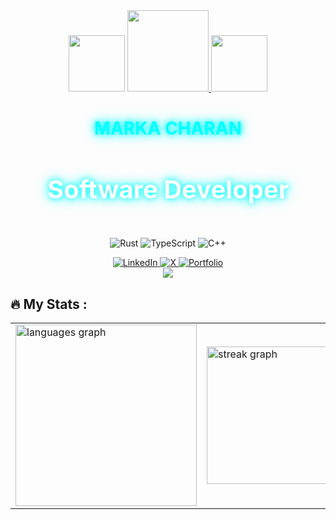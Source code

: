 <div align="center">
   <img height="90" src="https://media.giphy.com/media/v1.Y2lkPTc5MGI3NjExMG1nMzg3cmphZ3J2eXh2ank3ZTc3aDRqbGFtY2tsMnIyOTVqaGFucyZlcD12MV9naWZzX3NlYXJjaCZjdD1n/IThjAlJnD9WNO/giphy.gif" />
    <a href="https://github.com/MARKASCHARAN">
    <img height="130" src="https://media.giphy.com/media/v1.Y2lkPTc5MGI3NjExdDliZHhodHpmNWZoZTlnczJkYXNkZ3p2bG9nN2txbW9weXF1aDV5dCZlcD12MV9naWZzX3NlYXJjaCZjdD1n/QnU6mOrBbElaIQz4Fe/giphy.gif">
  </a>
  <img height="90" src="https://media.giphy.com/media/v1.Y2lkPWVjZjA1ZTQ3MTE0dGw2MTY0M3l5Nms3Z3VtenliZGtpOThhZTUwc3lwd2s1dTB5ZSZlcD12MV9naWZzX3JlbGF0ZWQmY3Q9Zw/fByehYIrOIzO8XolJK/giphy.gif" />
  

</div>

<div align="center">
  <h1 style="color:#0ff; text-shadow: 0 0 10px #0ff, 0 0 20px #0ff;">MARKA CHARAN</h1>
  <h4 style="color:#fff; font-size:40px; font-weight:bold; text-shadow: 0 0 10px #0ff, 0 0 20px #0ff;">Software Developer</h4>

   <p>
    <img src="https://img.shields.io/badge/Rust-000000?style=for-the-badge&logo=rust&logoColor=white" alt="Rust" />
    <img src="https://img.shields.io/badge/TypeScript-3178C6?style=for-the-badge&logo=typescript&logoColor=white" alt="TypeScript" />
    <img src="https://img.shields.io/badge/C++-00599C?style=for-the-badge&logo=c%2B%2B&logoColor=white" alt="C++" />
  </p>
</div>

<div align="center" >

<a href="https://www.linkedin.com/in/marka-charan-0a4a9727a/">
  <img v src="https://img.shields.io/badge/LinkedIn-0077B5?style=for-the-badge&logo=linkedin&logoColor=white" alt="LinkedIn" />
</a>
<a href="https://x.com/charan_mar68075">
  <img src="https://img.shields.io/badge/X-1DA1F2?style=for-the-badge&logo=x&logoColor=white" alt="X" />
</a>
<a href="https://www.markascharan.me/">
  <img src="https://img.shields.io/badge/Portfolio-FF6F61?style=for-the-badge&logo=google-chrome&logoColor=white" alt="Portfolio" />
</a>

</div>



<div align="center">
  <img src="https://visitor-badge.laobi.icu/badge?page_id=MARKASCHARAN.MARKASCHARAN" />
</div>


<h2 align="left">🔥 My Stats :</h2>

<div align="center">
  <table>
    <tr>
      <td>
        <img src="https://github-readme-stats.vercel.app/api/top-langs?username=MARKASCHARAN&locale=en&hide_title=false&layout=compact&card_width=480&langs_count=10&theme=dracula&hide_border=false" height="290" alt="languages graph" />
      </td>
      <td>
        <img src="https://streak-stats.demolab.com?user=MARKASCHARAN&locale=en&mode=daily&theme=dark&hide_border=false&border_radius=5&order=3" height="220" alt="streak graph" />
      </td>
    </tr>
  </table>
</div>

